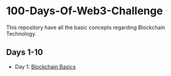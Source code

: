 # 100-Days-Of-Web3-Challenge
This repository have all the basic concepts regarding Blockchain Technology.

## Days 1-10

- Day 1: [Blockchain Basics]([https://github.com/jitendragangwar123/100-Days-Of-Web3-Challenge/blob/main/1_Blockchain_basics.js](https://github.com/jitendragangwar123/100-Days-Of-Web3-Challenge/blob/main/1_Blockchain_basics.js)https://github.com/jitendragangwar123/100-Days-Of-Web3-Challenge/blob/main/1_Blockchain_basics.js)
